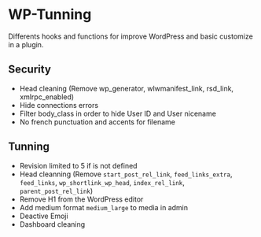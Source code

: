 # WP-Tunning
Differents hooks and functions for improve WordPress and basic customize in a plugin.

## Security

- Head cleaning (Remove wp_generator, wlwmanifest_link, rsd_link, xmlrpc_enabled)
- Hide connections errors
- Filter body_class in order to hide User ID and User nicename
- No french punctuation and accents for filename

## Tunning

- Revision limited to 5 if is not defined
- Head cleanning (Remove `start_post_rel_link`, `feed_links_extra`, `feed_links`, `wp_shortlink_wp_head`, `index_rel_link`, `parent_post_rel_link`)
- Remove H1 from the WordPress editor
- Add medium format `medium_large` to media in admin
- Deactive Emoji
- Dashboard cleaning


